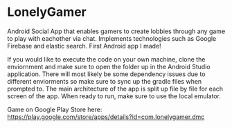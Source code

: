 # LonelyGamer
Android Social App that enables gamers to create lobbies through any game to play with eachother via chat. 
Implements technologies such as Google Firebase and elastic search. First Android app I made!

If you would like to execute the code on your own machine, clone the enviornment and make sure to open
the folder up in the Android Studio application. There will most likely be some dependency issues due
to different enviorments so make sure to sync up the gradle files when prompted to. The main architecture
of the app is split up file by file for each screen of the app. When ready to run, make sure to use the 
local emulator. 

Game on Google Play Store here: https://play.google.com/store/apps/details?id=com.lonelygamer.dmc
